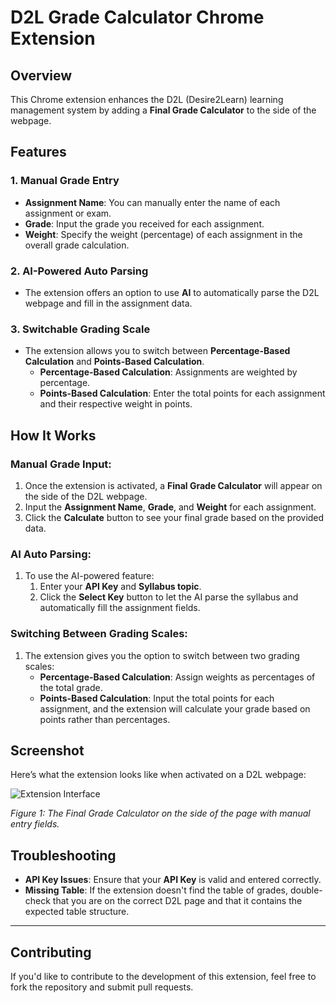 # D2L Grade Calculator Chrome Extension

## Overview

This Chrome extension enhances the D2L (Desire2Learn) learning management system by adding a **Final Grade Calculator** to the side of the webpage.

## Features

### 1. **Manual Grade Entry**
- **Assignment Name**: You can manually enter the name of each assignment or exam.
- **Grade**: Input the grade you received for each assignment.
- **Weight**: Specify the weight (percentage) of each assignment in the overall grade calculation.

### 2. **AI-Powered Auto Parsing**
- The extension offers an option to use **AI** to automatically parse the D2L webpage and fill in the assignment data.

### 3. **Switchable Grading Scale**
- The extension allows you to switch between **Percentage-Based Calculation** and **Points-Based Calculation**.
    - **Percentage-Based Calculation**: Assignments are weighted by percentage.
    - **Points-Based Calculation**: Enter the total points for each assignment and their respective weight in points.

## How It Works

### Manual Grade Input:
1. Once the extension is activated, a **Final Grade Calculator** will appear on the side of the D2L webpage.
2. Input the **Assignment Name**, **Grade**, and **Weight** for each assignment.
3. Click the **Calculate** button to see your final grade based on the provided data.

### AI Auto Parsing:
1. To use the AI-powered feature:
    1. Enter your **API Key** and **Syllabus topic**.
    2. Click the **Select Key** button to let the AI parse the syllabus and automatically fill the assignment fields.

### Switching Between Grading Scales:
1. The extension gives you the option to switch between two grading scales:
    - **Percentage-Based Calculation**: Assign weights as percentages of the total grade.
    - **Points-Based Calculation**: Input the total points for each assignment, and the extension will calculate your grade based on points rather than percentages.

## Screenshot

Here’s what the extension looks like when activated on a D2L webpage:

![Extension Interface](extension-interface.png)

*Figure 1: The Final Grade Calculator on the side of the page with manual entry fields.*

## Troubleshooting

- **API Key Issues**: Ensure that your **API Key** is valid and entered correctly.
- **Missing Table**: If the extension doesn't find the table of grades, double-check that you are on the correct D2L page and that it contains the expected table structure.

---

## Contributing

If you'd like to contribute to the development of this extension, feel free to fork the repository and submit pull requests.

